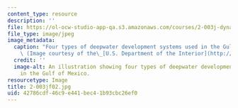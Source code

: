 ```yaml
---
content_type: resource
description: ''
file: https://ol-ocw-studio-app-qa.s3.amazonaws.com/courses/2-003j-dynamics-and-vibration-13-013j-fall-2002/42786cdf46c9e441bec41b93cbc26ef0_2-003jf02.jpg
file_type: image/jpeg
image_metadata:
  caption: "Four types of deepwater development systems used in the Gulf of Mexico.\
    \ (Image courtesy of the\_[U.S. Department of the Interior](http://www.doi.gov/).)"
  credit: ''
  image-alt: An illustration showing four types of deepwater development systems used
    in the Gulf of Mexico.
resourcetype: Image
title: 2-003jf02.jpg
uid: 42786cdf-46c9-e441-bec4-1b93cbc26ef0
---
```

